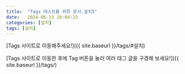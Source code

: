 ```yaml
---
title:  "Tags 테스트를 위한 문서-설치5"
date:   2024-06-13 10:04:23
categories: [설치]
tags: [설치]
---
```

[Tags 사이트로 이동해주세요!]({{ site.baseurl }}/tags/#설치)  

[Tags 사이트로 이동한 후에 Tag 버튼을 눌러 여러 태그 글을 구경해 보세요!]({{ site.baseurl }}/tags/)